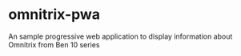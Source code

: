 # omnitrix-pwa
An sample progressive web application to display information about Omnitrix from Ben 10 series
